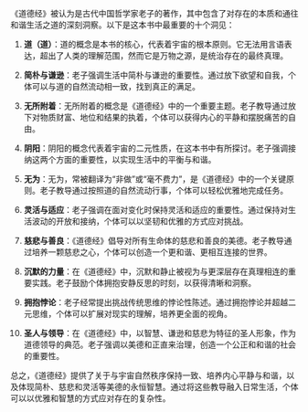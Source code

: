 《道德经》被认为是古代中国哲学家老子的著作，其中包含了对存在的本质和通往和谐生活之道的深刻洞察。以下是这本书中最重要的十个洞见：

1. **道（道）**：道的概念是本书的核心，代表着宇宙的根本原则。它无法用言语表达，超出了人类的理解范围，然而它是万物之源，是统治存在的最终真理。

2. **简朴与谦逊**：老子强调生活中简朴与谦逊的重要性。通过放下欲望和自我，个体可以与道的自然流动相一致，找到真正的满足。

3. **无所附着**：无所附着的概念是《道德经》中的一个重要主题。老子教导通过放下对物质财富、地位和结果的执着，个体可以获得内心的平静和摆脱痛苦的自由。

4. **阴阳**：阴阳的概念代表着宇宙的二元性质，在这本书中有所探讨。老子强调接纳这两个方面的重要性，以实现生活中的平衡与和谐。

5. **无为**：无为，常被翻译为“非做”或“毫不费力”，是《道德经》中的一个关键原则。老子教导通过按照道的自然流动行事，个体可以轻松优雅地完成任务。

6. **灵活与适应**：老子强调在面对变化时保持灵活和适应的重要性。通过保持对生活波动的开放和接纳，个体可以以坚韧和优雅的方式应对挑战。

7. **慈悲与善良**：《道德经》倡导对所有生命体的慈悲和善良的美德。老子教导通过培养一颗慈悲之心，个体可以创造一个更和谐、更相互连接的世界。

8. **沉默的力量**：在《道德经》中，沉默和静止被视为与更深层存在真理相连的重要实践。老子鼓励个体拥抱安静反思的时刻，以获得清晰和洞察。

9. **拥抱悖论**：老子经常提出挑战传统思维的悖论性陈述。通过拥抱悖论并超越二元思维，个体可以扩展对现实的理解，培养更全面的视角。

10. **圣人与领导**：在《道德经》中，以智慧、谦逊和慈悲为特征的圣人形象，作为道德领导的典范。老子强调以美德和正直来治理，创造一个公正和和谐的社会的重要性。

总之，《道德经》提供了关于与宇宙自然秩序保持一致、培养内心平静与和谐，以及体现简朴、慈悲和灵活等美德的永恒智慧。通过将这些教导融入日常生活，个体可以以优雅和智慧的方式应对存在的复杂性。